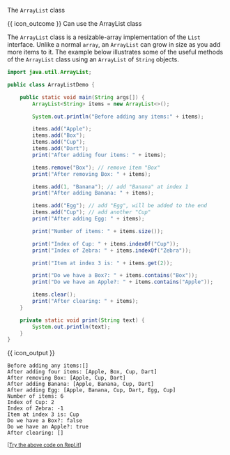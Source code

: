 <span id="title">The `ArrayList` class</span>

<span id="prereqs"></span>

<span id="outcomes">{{ icon_outcome }} Can use the ArrayList class</span>

<div id="body">

The `ArrayList` class is a resizable-array implementation of the `List` interface. Unlike a normal `array`, an `ArrayList` can grow in size as you add more items to it. The example below illustrates some of the useful methods of the `ArrayList` class using an `ArrayList` of `String` objects.

```java
import java.util.ArrayList;

public class ArrayListDemo {

    public static void main(String args[]) {
        ArrayList<String> items = new ArrayList<>();

        System.out.println("Before adding any items:" + items);

        items.add("Apple");
        items.add("Box");
        items.add("Cup");
        items.add("Dart");
        print("After adding four items: " + items);

        items.remove("Box"); // remove item "Box"
        print("After removing Box: " + items);

        items.add(1, "Banana"); // add "Banana" at index 1
        print("After adding Banana: " + items);

        items.add("Egg"); // add "Egg", will be added to the end
        items.add("Cup"); // add another "Cup"
        print("After adding Egg: " + items);

        print("Number of items: " + items.size());

        print("Index of Cup: " + items.indexOf("Cup"));
        print("Index of Zebra: " + items.indexOf("Zebra"));

        print("Item at index 3 is: " + items.get(2));

        print("Do we have a Box?: " + items.contains("Box"));
        print("Do we have an Apple?: " + items.contains("Apple"));

        items.clear();
        print("After clearing: " + items);
    }

    private static void print(String text) {
        System.out.println(text);
    }
}
```
{{ icon_output }}
```
Before adding any items:[]
After adding four items: [Apple, Box, Cup, Dart]
After removing Box: [Apple, Cup, Dart]
After adding Banana: [Apple, Banana, Cup, Dart]
After adding Egg: [Apple, Banana, Cup, Dart, Egg, Cup]
Number of items: 6
Index of Cup: 2
Index of Zebra: -1
Item at index 3 is: Cup
Do we have a Box?: false
Do we have an Apple?: true
After clearing: []
```
<small>[[Try the above code on Repl.it](https://repl.it/@seedu/Demo-ArrayList)]</small>

</div>

<div id="extras">
  <include src="resourcesPanel.md" boilerplate />
  <include src="exercises.md" />
</div>
